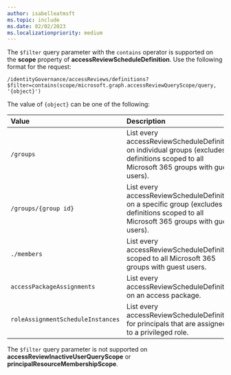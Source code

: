 ```yaml
---
author: isabelleatmsft
ms.topic: include
ms.date: 02/02/2023
ms.localizationpriority: medium
---
```


<!-- markdownlint-disable MD041-->

The `$filter` query parameter with the `contains` operator is supported on the **scope** property of **accessReviewScheduleDefinition**. Use the following format for the request:

```http
/identityGovernance/accessReviews/definitions?$filter=contains(scope/microsoft.graph.accessReviewQueryScope/query, '{object}')
```

The value of `{object}` can be one of the following:

|Value|Description|
|:---     |:---       |
|`/groups`  |List every accessReviewScheduleDefinition on individual groups (excludes definitions scoped to all Microsoft 365 groups with guest users).|
|`/groups/{group id}`  |List every accessReviewScheduleDefinition on a specific group (excludes definitions scoped to all Microsoft 365 groups with guest users).|
|`./members`  |List every accessReviewScheduleDefinition scoped to all Microsoft 365 groups with guest users.|
|`accessPackageAssignments`  |List every accessReviewScheduleDefinition on an access package.|
|`roleAssignmentScheduleInstances`  |List every accessReviewScheduleDefinition for principals that are assigned to a privileged role.|

The `$filter` query parameter is not supported on **accessReviewInactiveUserQueryScope** or **principalResourceMembershipScope**.